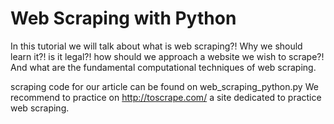 # Web Scraping with Python

In this tutorial we will talk about what is web scraping?! Why we should learn it?! is it legal?! how should we approach a website we wish to scrape?! And what are the fundamental computational techniques of web scraping.

scraping code for our article can be found on web_scraping_python.py
We recommend to practice on http://toscrape.com/ a site dedicated to practice web scraping.
